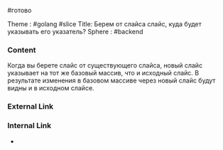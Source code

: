 #готово 

Theme : #golang #slice
Title: Берем от слайса слайс, куда будет указывать его указатель?
Sphere : #backend

### Content

Когда вы берете слайс от существующего слайса, новый слайс указывает на тот же базовый массив, что и исходный слайс. В результате изменения в базовом массиве через новый слайс будут видны и в исходном слайсе.

### External Link



### Internal Link

- 